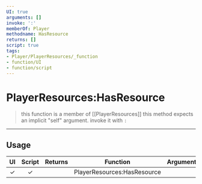 ```yaml
---
UI: true
arguments: []
invoke: ':'
memberOf: Player
methodname: HasResource
returns: []
script: true
tags:
- Player/PlayerResources/_function
- function/UI
- function/script
---
```

# PlayerResources:HasResource
> this function is a member of [[PlayerResources]]
> this method expects an implicit "self" argument. invoke it with `:`
-----
## Usage
|  UI | Script | Returns | Function | Arguments |
|:---:|:------:|-------:|:--------:|:---------|
|✓|✓||PlayerResources:HasResource||
